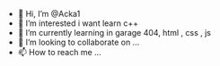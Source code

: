 - 👋 Hi, I’m @Acka1
- 👀 I’m interested i want learn c++
- 🌱 I’m currently learning in garage 404, html , css , js
- 💞️ I’m looking to collaborate on ...
- 📫 How to reach me ...

<!---
Acka1/Acka1 is a ✨ special ✨ repository because its `README.md` (this file) appears on your GitHub profile.
You can click the Preview link to take a look at your changes.
--->
